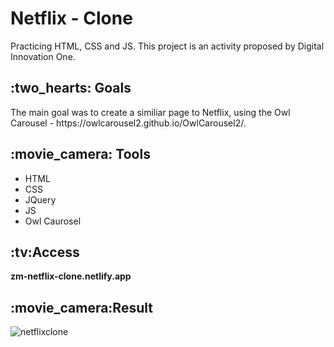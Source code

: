 <h1>Netflix - Clone</h1> 
<p>Practicing HTML, CSS and JS. This project is an activity proposed by Digital Innovation One. </p>

<h2>:two_hearts: Goals</h2>
<p>The main goal was to create a similiar page to Netflix, using the Owl Carousel - https://owlcarousel2.github.io/OwlCarousel2/.</p>

<h2>:movie_camera: Tools</h2>
<ul>
  <li> HTML</li>
  <li> CSS </li>
  <li> JQuery </li>
  <li> JS </li>
  <li> Owl Caurosel </li>
</ul>

<h2>:tv:Access</h2>

<p><strong>zm-netflix-clone.netlify.app</strong></p>


<h2>:movie_camera:Result</h2>

![netflixclone](https://github.com/zmmarina/FoodfyVegan/blob/master/public/assets/Foodfy-Vegan-Google-Chrome-2020-06-25-17-28-50.gif)
